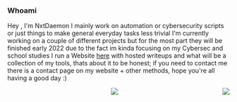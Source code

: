 ### Whoami

Hey , I'm NxtDaemon I mainly work on automation or cybersecurity scripts or just things to make general everyday tasks less trivial
I'm currently working on a couple of different projects but for the most part they will be finished early 2022 due to the fact im kinda focusing on my Cybersec and school studies 
I run a Website [here](https://www.nxtdaemon.xyz) with hosted writeups and what will be a collection of my tools, thats about it to be honest; if you need to contact me there is a contact page on my website + other methods, hope you're all having a good day :)

<a href="https://github.com/anuraghazra/github-readme-stats">
  <p align="center" color=#c36587 background-color=#332e39">
  <img align="" src="https://github-readme-stats.vercel.app/api?username=nxtdaemon&count_private=true&show_icons=true&theme=dark" />
  <img align="right" src="https://github-readme-stats.vercel.app/api/top-langs/?username=NxtDaemon&count_private=true&show_icons=true&theme=dark&exclude_repo=DotFiles,Stanford-ML&langs_count=7" />
</a>


